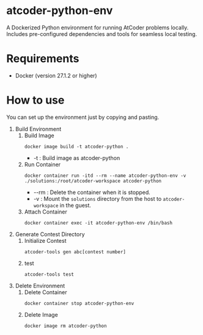 # atcoder-python-env
A Dockerized Python environment for running AtCoder problems locally. Includes pre-configured dependencies and tools for seamless local testing.

# Requirements
- Docker (version 27.1.2 or higher)

# How to use
You can set up the environment just by copying and pasting.

1. Build Environment
    1. Build Image 
        ```
        docker image build -t atcoder-python .
        ```
        - -t : Build image as atcoder-python
    1. Run Container  
        ```
        docker container run -itd --rm --name atcoder-python-env -v ./solutions:/root/atcoder-workspace atcoder-python
        ```
        - --rm : Delete the container when it is stopped.
        - -v : Mount the `solutions` directory from the host to `atcoder-workspace` in the guest.
    1. Attach Container  
        ```
        docker container exec -it atcoder-python-env /bin/bash
        ```
1. Generate Contest Directory
    1. Initialize Contest
        ```
        atcoder-tools gen abc[contest number]
        ```
    1. test
        ```
        atcoder-tools test
        ```
1. Delete Environment
    1. Delete Container
        ```
        docker container stop atcoder-python-env
        ```
    1. Delete Image
        ```
        docker image rm atcoder-python
        ```